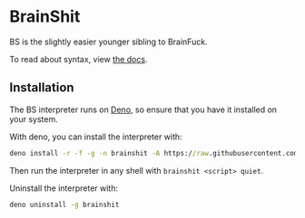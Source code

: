 # BrainShit

BS is the slightly easier younger sibling to BrainFuck.

To read about syntax, view [the docs](/docs.md).

## Installation

The BS interpreter runs on [Deno](deno.land), so ensure that you have it installed on your system.

With deno, you can install the interpreter with:

```cmd
deno install -r -f -g -n brainshit -A https://raw.githubusercontent.com/Aureliona1/BrainShit/refs/heads/main/src/bs.ts
```

Then run the interpreter in any shell with `brainshit <script> quiet`.

Uninstall the interpreter with:

```cmd
deno uninstall -g brainshit
```
